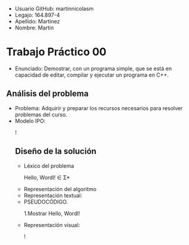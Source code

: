 <ul>
  <li>Usuario GitHub: martinnicolasm</li>
  <li>Legajo: 164.897-4</li>
  <li>Apellido: Martinez</li>
  <li>Nombre: Martin</li>
  </ul>
  
  <h1>Trabajo Práctico 00</h1>
  <ul>
  <li>Enunciado: Demostrar, con un programa simple, que se está en capacidad de editar, compilar y ejecutar un programa en C++.</li>
  </ul>

<h2>Análisis del problema</h2>
<ul>
   
  <li>Problema: Adquirir y preparar los recursos necesarios para resolver problemas del curso.</li>
  
  <li>Modelo IPO:</li>
  
 !

<h2>Diseño de la solución</h2>
<ul>
  <li>Léxico del problema</li>
  
  Hello, Wordl! ∈ Σ*
  
  <li>Representación del algoritmo</li>
  <li>Representación textual:</li>
  <li>PSEUDOCÓDIGO.</li>
  
  1.Mostrar Hello, Wordl!
  
  <li>Representación visual:</li> 
  
  !
